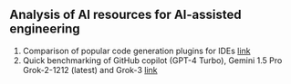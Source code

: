 ## Analysis of AI resources for AI-assisted engineering
 1. Comparison of popular code generation plugins for IDEs [link](https://github.com/vasiliyk/AI-engineering/blob/main/Code%20Generators%20Comparison.md)
 2. Quick benchmarking of GitHub copilot (GPT-4 Turbo), Gemini 1.5 Pro Grok-2-1212 (latest) and Grok-3 [link](https://github.com/vasiliyk/AI-engineering/blob/main/copilot-grok.md)
